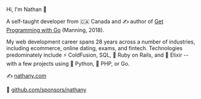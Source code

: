 Hi, I'm Nathan 👋

A self-taught developer from 🇨🇦 Canada and ✍️ author of [Get Programming with Go](https://bit.ly/getprogrammingwithgo) (Manning, 2018).

My web development career spans 28 years across a number of industries, including ecommerce, online dating, exams, and fintech.
Technologies predominately include ⚡ ColdFusion, SQL, 💎 Ruby on Rails, and 🧪 Elixir -- with a few projects using 🐍 Python, 🐘 PHP, or Go.

✍️ [nathany.com](https://nathany.com)

🩷 [github.com/sponsors/nathany](https://github.com/sponsors/nathany)

<!--
**nathany/nathany** is a ✨ _special_ ✨ repository because its `README.md` (this file) appears on your GitHub profile.

Here are some ideas to get you started:

- 🔭 I’m currently working on ...
- 🌱 I’m currently learning ...
- 👯 I’m looking to collaborate on ...
- 🤔 I’m looking for help with ...
- 💬 Ask me about ...
- 📫 How to reach me: ...
- 😄 Pronouns: ...
- ⚡ Fun fact: ...
-->
